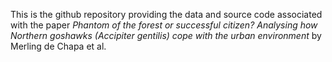 This is the github repository providing the data and source code associated with the paper _Phantom of the forest or successful citizen? Analysing how Northern goshawks (Accipiter gentilis) cope with the urban environment_ by Merling de Chapa et al.